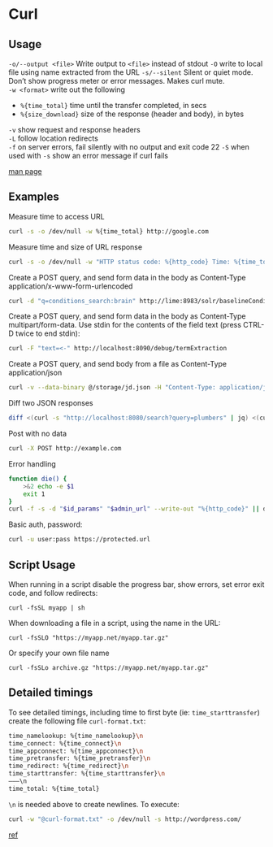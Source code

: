 # Curl

## Usage

`-o/--output <file>` Write output to `<file>` instead of stdout
`-O` write to local file using name extracted from the URL
`-s/--silent` Silent or quiet mode. Don’t show progress meter or error messages. Makes curl mute.  
`-w <format>` write out the following

- `%{time_total}` time until the transfer completed, in secs
- `%{size_download}` size of the response (header and body), in bytes

`-v` show request and response headers  
`-L` follow location redirects  
`-f` on server errors, fail silently with no output and exit code 22
`-S` when used with `-s` show an error message if curl fails

[man page](http://curl.haxx.se/docs/manpage.html)

## Examples

Measure time to access URL

```bash
curl -s -o /dev/null -w %{time_total} http://google.com
```

Measure time and size of URL response

```bash
curl -s -o /dev/null -w "HTTP status code: %{http_code} Time: %{time_total} Size: %{size_download}\n" http://google.com
```

Create a POST query, and send form data in the body as Content-Type application/x-www-form-urlencoded

```bash
curl -d "q=conditions_search:brain" http://lime:8983/solr/baselineConditions/select
```

Create a POST query, and send form data in the body as Content-Type multipart/form-data. Use stdin for the contents of the field text (press CTRL-D twice to end stdin):

```bash
curl -F "text=<-" http://localhost:8090/debug/termExtraction
```

Create a POST query, and send body from a file as Content-Type application/json

```bash
curl -v --data-binary @/storage/jd.json -H "Content-Type: application/json" http://localhost:8080/predict
```

Diff two JSON responses

```bash
diff <(curl -s "http://localhost:8080/search?query=plumbers" | jq) <(curl -s "http://localhost:8090/search?query=plumbers" | jq)
```

Post with no data

```bash
curl -X POST http://example.com
```

Error handling

```bash
function die() {
    >&2 echo -e $1
    exit 1
}
curl -f -s -d "$id_params" "$admin_url" --write-out "%{http_code}" || die "$admin_url failed"
```

Basic auth, password:

```bash
curl -u user:pass https://protected.url
```

## Script Usage

When running in a script disable the progress bar, show errors, set error exit code, and follow redirects:

```
curl -fsSL myapp | sh
```

When downloading a file in a script, using the name in the URL:

```
curl -fsSLO "https://myapp.net/myapp.tar.gz"
```

Or specify your own file name

```
curl -fsSLo archive.gz "https://myapp.net/myapp.tar.gz"
```

## Detailed timings

To see detailed timings, including time to first byte (ie: `time_starttransfer`) create the following file `curl-format.txt`:

```bash
time_namelookup: %{time_namelookup}\n
time_connect: %{time_connect}\n
time_appconnect: %{time_appconnect}\n
time_pretransfer: %{time_pretransfer}\n
time_redirect: %{time_redirect}\n
time_starttransfer: %{time_starttransfer}\n
———\n
time_total: %{time_total}
```

`\n` is needed above to create newlines. To execute:

```bash
curl -w "@curl-format.txt" -o /dev/null -s http://wordpress.com/
```

[ref](https://josephscott.org/archives/2011/10/timing-details-with-curl/)
